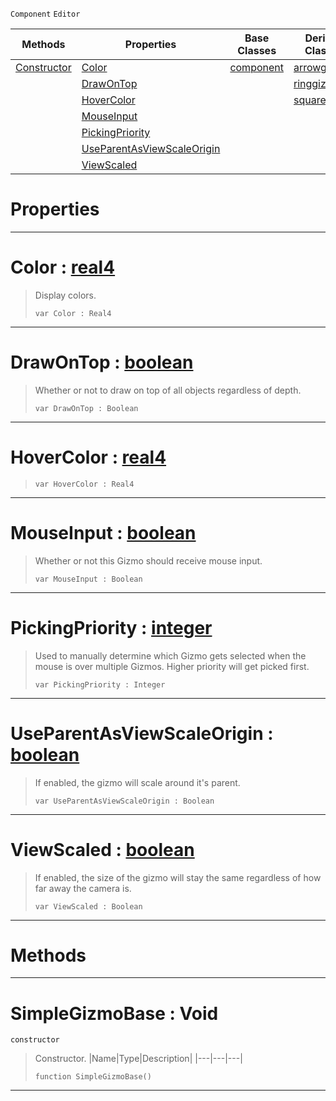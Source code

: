  `Component` `Editor`



|Methods|Properties|Base Classes|Derived Classes|
|---|---|---|---|
|[ Constructor](https://github.com/zeroengineteam/ZeroDocs/blob/master/code_reference/class_reference/simplegizmobase.markdown#simplegizmobase-void)|[ Color](https://github.com/zeroengineteam/ZeroDocs/blob/master/code_reference/class_reference/simplegizmobase.markdown#color-zero-engine-docume)|[component](https://github.com/zeroengineteam/ZeroDocs/blob/master/code_reference/class_reference/component.markdown)|[arrowgizmo](https://github.com/zeroengineteam/ZeroDocs/blob/master/code_reference/class_reference/arrowgizmo.markdown)|
| |[ DrawOnTop](https://github.com/zeroengineteam/ZeroDocs/blob/master/code_reference/class_reference/simplegizmobase.markdown#drawontop-zero-engine-do)| |[ringgizmo](https://github.com/zeroengineteam/ZeroDocs/blob/master/code_reference/class_reference/ringgizmo.markdown)|
| |[ HoverColor](https://github.com/zeroengineteam/ZeroDocs/blob/master/code_reference/class_reference/simplegizmobase.markdown#hovercolor-zero-engine-d)| |[squaregizmo](https://github.com/zeroengineteam/ZeroDocs/blob/master/code_reference/class_reference/squaregizmo.markdown)|
| |[ MouseInput](https://github.com/zeroengineteam/ZeroDocs/blob/master/code_reference/class_reference/simplegizmobase.markdown#mouseinput-zero-engine-d)| | |
| |[ PickingPriority](https://github.com/zeroengineteam/ZeroDocs/blob/master/code_reference/class_reference/simplegizmobase.markdown#pickingpriority-zero-eng)| | |
| |[ UseParentAsViewScaleOrigin](https://github.com/zeroengineteam/ZeroDocs/blob/master/code_reference/class_reference/simplegizmobase.markdown#useparentasviewscaleorig)| | |
| |[ ViewScaled](https://github.com/zeroengineteam/ZeroDocs/blob/master/code_reference/class_reference/simplegizmobase.markdown#viewscaled-zero-engine-d)| | |


 #  Properties


---  
 #  Color : [real4](https://github.com/zeroengineteam/ZeroDocs/blob/master/code_reference/zilch_base_types/real4.markdown)

> Display colors.
> ``` lang=cpp, name=Zilch
> var Color : Real4


---  
 #  DrawOnTop : [boolean](https://github.com/zeroengineteam/ZeroDocs/blob/master/code_reference/zilch_base_types/boolean.markdown)

> Whether or not to draw on top of all objects regardless of depth.
> ``` lang=cpp, name=Zilch
> var DrawOnTop : Boolean


---  
 #  HoverColor : [real4](https://github.com/zeroengineteam/ZeroDocs/blob/master/code_reference/zilch_base_types/real4.markdown)

> 
> ``` lang=cpp, name=Zilch
> var HoverColor : Real4


---  
 #  MouseInput : [boolean](https://github.com/zeroengineteam/ZeroDocs/blob/master/code_reference/zilch_base_types/boolean.markdown)

> Whether or not this Gizmo should receive mouse input.
> ``` lang=cpp, name=Zilch
> var MouseInput : Boolean


---  
 #  PickingPriority : [integer](https://github.com/zeroengineteam/ZeroDocs/blob/master/code_reference/zilch_base_types/integer.markdown)

> Used to manually determine which Gizmo gets selected when the mouse is over multiple Gizmos. Higher priority will get picked first.
> ``` lang=cpp, name=Zilch
> var PickingPriority : Integer


---  
 #  UseParentAsViewScaleOrigin : [boolean](https://github.com/zeroengineteam/ZeroDocs/blob/master/code_reference/zilch_base_types/boolean.markdown)

> If enabled, the gizmo will scale around it's parent.
> ``` lang=cpp, name=Zilch
> var UseParentAsViewScaleOrigin : Boolean


---  
 #  ViewScaled : [boolean](https://github.com/zeroengineteam/ZeroDocs/blob/master/code_reference/zilch_base_types/boolean.markdown)

> If enabled, the size of the gizmo will stay the same regardless of how far away the camera is.
> ``` lang=cpp, name=Zilch
> var ViewScaled : Boolean


---  
 #  Methods


---  
 #  SimpleGizmoBase : Void

 `constructor`

> Constructor.
> |Name|Type|Description|
> |---|---|---|
> ``` lang=cpp, name=Zilch
> function SimpleGizmoBase()
> ``` 


---  
 

 